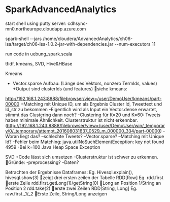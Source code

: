 



# SparkAdvancedAnalytics

start shell using putty
server: cdhsync-mn0.northeurope.cloudapp.azure.com

spark-shell --jars /home/cloudera/AdvancedAnalytics/ch06-lsa/target/ch06-lsa-1.0.2-jar-with-dependencies.jar  --num-executors 11

run code in uebung_spark.scala


tfidf, kmeans, SVD, Hive&amp;HBase

Kmeans
+ Vector.sparse Aufbau: (Länge des Vektors, nonzero TermIds, values)
+Output sind clusterIds (und features) siehe kmeans: 












http://192.168.1.243:8888/filebrowser/view=/user/DemoUser/kmeans/part-00000
+Matching mit Unique ID, um als Ergebnis Cluster Id, Tweettext und Id_str zu bekommen
-Eigentlich wird als Input ein Vector.dense erwartet, stimmt das Clustering dann noch?
-Clustering für K=20 und K=60: Tweets haben minimale Ähnlichkeit. Clusterstruktur ist nicht erkennbar. (http://192.168.1.243:8888/filebrowser/view=/user/DemoUser/win/_temporary/0/_temporary/attempt_201608031637_0529_m_000000_334/part-00000) -Woran liegt das? –schlechte Tweets? –Vector.sparse? –Matching mit Unique Id? 
-Fehler beim Matching: java.utilNoSuchElementException: key not found 4959
-Bei k=100 Java Heap Space Exception

SVD
+Code lässt sich umsetzen
-Clusterstruktur ist schwer zu erkennen. Gründe:  -preprocessing? –Daten?

Betrachten der Ergebnisse
Dataframes:
Eg. Hivesql.explain(),
hivesql.show(3) zeigt drei ersten zeilen der Tabelle
RDD[Row]
Eg. rdd.first erste Zeile
rdd.first.getLong(1)/getString(0) Long an Position 1/String an Position 2
rdd.take(2) erste zwei Zeilen
RDD[String, Long]
Eg. raw.first._1/_2 Erste Zeile, String/Long anzeigen
